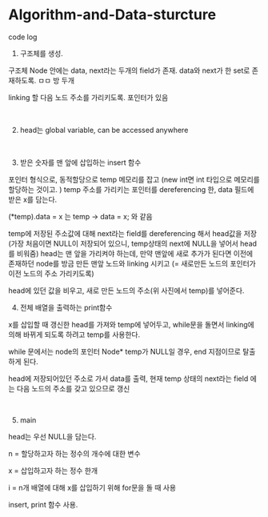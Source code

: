 # Algorithm-and-Data-sturcture
code log

1) 구조체를 생성. 

구조체 Node 안에는 data, next라는 두개의 field가 존재. data와 next가 한 set로 존재하도록. ㅁㅁ 방 두개

linking 할 다음 노드 주소를 가리키도록. 포인터가 있음

​

2) head는 global variable, can be accessed anywhere

​

3) 받은 숫자를 맨 앞에 삽입하는 insert 함수

포인터 형식으로, 동적할당으로 temp 메모리를 잡고 (new int면 int 타입으로 메모리를 할당하는 것이고. )  temp 주소를 가리키는 포인터를 dereferencing 한, data 필드에 받은 x를 담는다. 

(*temp).data = x 는 temp -> data = x; 와 같음 

temp에 저장된 주소값에 대해 next라는 field를 dereferencing 해서 head값을 저장 (가장 처음이면 NULL이 저장되어 있으니, temp상태의 next에 NULL을 넣어서 head를 비워줌)
head는 맨 앞을 가리켜야 하는데, 만약 맨앞에 새로 추가가 된다면 이전에 존재하던 node를 방금 만든 맨앞 노드와 linking 시키고 (= 새로만든 노드의 포인터가 이전 노드의 주소 가리키도록)

head에 있던 값을 비우고, 새로 만든 노드의 주소(위 사진에서 temp)를 넣어준다. 


4) 전체 배열을 출력하는 print함수 

x를 삽입할 때 갱신한 head를 가져와 temp에 넣어두고, while문을 돌면서 linking에 의해 바뀌게 되도록 하려고 temp를 사용한다. 

while 문에서는 node의 포인터 Node* temp가 NULL일 경우, end 지점이므로 탈출하게 된다. 

head에 저장되어있던 주소로 가서 data를 출력,  현재 temp 상태의 next라는 field 에는 다음 노드의 주소를 갖고 있으므로 갱신

​

5) main

head는 우선 NULL을 담는다. 

n = 할당하고자 하는 정수의 개수에 대한 변수

x = 삽입하고자 하는 정수 한개

i = n개 배열에 대해 x를 삽입하기 위해 for문을 돌 때 사용 

insert, print 함수 사용. 

​
